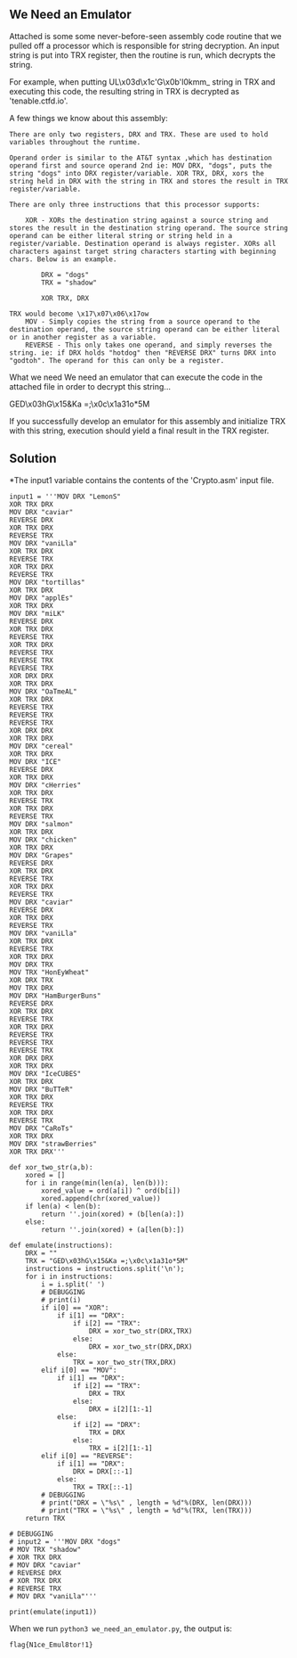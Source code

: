 ## We Need an Emulator ##



Attached is some some never-before-seen assembly code routine that we pulled off a processor which is responsible for string decryption. An input string is put into TRX register, then the routine is run, which decrypts the string.

For example, when putting UL\x03d\x1c'G\x0b'l0kmm_ string in TRX and executing this code, the resulting string in TRX is decrypted as 'tenable.ctfd.io'.

A few things we know about this assembly:

    There are only two registers, DRX and TRX. These are used to hold variables throughout the runtime.

    Operand order is similar to the AT&T syntax ,which has destination operand first and source operand 2nd ie: MOV DRX, "dogs", puts the string "dogs" into DRX register/variable. XOR TRX, DRX, xors the string held in DRX with the string in TRX and stores the result in TRX register/variable.

    There are only three instructions that this processor supports:

        XOR - XORs the destination string against a source string and stores the result in the destination string operand. The source string operand can be either literal string or string held in a register/variable. Destination operand is always register. XORs all characters against target string characters starting with beginning chars. Below is an example.

          	DRX = "dogs"
          	TRX = "shadow"
          	
          	XOR TRX, DRX

    TRX would become \x17\x07\x06\x17ow
        MOV - Simply copies the string from a source operand to the destination operand, the source string operand can be either literal or in another register as a variable.
        REVERSE - This only takes one operand, and simply reverses the string. ie: if DRX holds "hotdog" then "REVERSE DRX" turns DRX into "godtoh". The operand for this can only be a register.

What we need We need an emulator that can execute the code in the attached file in order to decrypt this string...

GED\x03hG\x15&Ka =;\x0c\x1a31o*5M

If you successfully develop an emulator for this assembly and initialize TRX with this string, execution should yield a final result in the TRX register.

## Solution ##

*The input1 variable contains the contents of the 'Crypto.asm' input file.

```
input1 = '''MOV DRX "LemonS"
XOR TRX DRX
MOV DRX "caviar"
REVERSE DRX
XOR TRX DRX
REVERSE TRX
MOV DRX "vaniLla"
XOR TRX DRX
REVERSE TRX
XOR TRX DRX
REVERSE TRX
MOV DRX "tortillas"
XOR TRX DRX
MOV DRX "applEs"
XOR TRX DRX
MOV DRX "miLK"
REVERSE DRX
XOR TRX DRX
REVERSE TRX
XOR TRX DRX
REVERSE TRX
REVERSE TRX
REVERSE TRX
XOR DRX DRX
XOR TRX DRX
MOV DRX "OaTmeAL"
XOR TRX DRX
REVERSE TRX
REVERSE TRX
REVERSE TRX
XOR DRX DRX
XOR TRX DRX
MOV DRX "cereal"
XOR TRX DRX
MOV DRX "ICE"
REVERSE DRX
XOR TRX DRX
MOV DRX "cHerries"
XOR TRX DRX
REVERSE TRX
XOR TRX DRX
REVERSE TRX
MOV DRX "salmon"
XOR TRX DRX
MOV DRX "chicken"
XOR TRX DRX
MOV DRX "Grapes"
REVERSE DRX
XOR TRX DRX
REVERSE TRX
XOR TRX DRX
REVERSE TRX
MOV DRX "caviar"
REVERSE DRX
XOR TRX DRX
REVERSE TRX
MOV DRX "vaniLla"
XOR TRX DRX
REVERSE TRX
XOR TRX DRX
MOV DRX TRX
MOV TRX "HonEyWheat"
XOR DRX TRX
MOV TRX DRX
MOV DRX "HamBurgerBuns"
REVERSE DRX
XOR TRX DRX
REVERSE TRX
XOR TRX DRX
REVERSE TRX
REVERSE TRX
REVERSE TRX
XOR DRX DRX
XOR TRX DRX
MOV DRX "IceCUBES"
XOR TRX DRX
MOV DRX "BuTTeR"
XOR TRX DRX
REVERSE TRX
XOR TRX DRX
REVERSE TRX
MOV DRX "CaRoTs"
XOR TRX DRX
MOV DRX "strawBerries"
XOR TRX DRX'''

def xor_two_str(a,b):
    xored = []
    for i in range(min(len(a), len(b))):
        xored_value = ord(a[i]) ^ ord(b[i])
        xored.append(chr(xored_value))
    if len(a) < len(b):
        return ''.join(xored) + (b[len(a):])
    else:
        return ''.join(xored) + (a[len(b):])

def emulate(instructions):
    DRX = ""
    TRX = "GED\x03hG\x15&Ka =;\x0c\x1a31o*5M"
    instructions = instructions.split('\n');
    for i in instructions:
        i = i.split(' ')
        # DEBUGGING
        # print(i)
        if i[0] == "XOR":
            if i[1] == "DRX":
                if i[2] == "TRX":
                    DRX = xor_two_str(DRX,TRX)
                else:
                    DRX = xor_two_str(DRX,DRX)
            else:
                TRX = xor_two_str(TRX,DRX)
        elif i[0] == "MOV":
            if i[1] == "DRX":
                if i[2] == "TRX":
                    DRX = TRX
                else:
                    DRX = i[2][1:-1]
            else:
                if i[2] == "DRX":
                    TRX = DRX
                else:
                    TRX = i[2][1:-1]
        elif i[0] == "REVERSE":
            if i[1] == "DRX":
                DRX = DRX[::-1]
            else:
                TRX = TRX[::-1]
        # DEBUGGING
        # print("DRX = \"%s\" , length = %d"%(DRX, len(DRX)))
        # print("TRX = \"%s\" , length = %d"%(TRX, len(TRX)))
    return TRX

# DEBUGGING
# input2 = '''MOV DRX "dogs" 
# MOV TRX "shadow"
# XOR TRX DRX
# MOV DRX "caviar"
# REVERSE DRX
# XOR TRX DRX
# REVERSE TRX
# MOV DRX "vaniLla"'''

print(emulate(input1))
```

When we run `python3 we_need_an_emulator.py`, the output is:

    flag{N1ce_Emul8tor!1}
